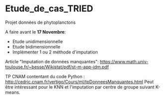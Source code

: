 # Etude_de_cas_TRIED
Projet données de phytoplanctons

A faire avant le **17 Novembre**:
- Etude unidimensionnelle
- Etude bidimensionnelle 
- Implémenter 1 ou 2 méthode d'imputation

Article "Imputation de données manquantes": https://www.math.univ-toulouse.fr/~besse/Wikistat/pdf/st-m-app-idm.pdf

TP CNAM contentant du code Python : http://cedric.cnam.fr/vertigo/Cours/ml/tpDonneesManquantes.html
Peut être intéressant pour le KNN et l'imputation par centre de groupe suivant K-means.


